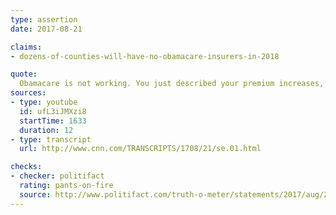 ```yaml
---
type: assertion
date: 2017-08-21

claims:
- dozens-of-counties-will-have-no-obamacare-insurers-in-2018

quote:
  Obamacare is not working. You just described your premium increases, your deductible increases. A third of the counties in Wisconsin are down to one insurer right here. We've got dozens of counties around America that have zero insurers left.
sources:
- type: youtube
  id: ufL3iJMXzi8
  startTime: 1633
  duration: 12
- type: transcript
  url: http://www.cnn.com/TRANSCRIPTS/1708/21/se.01.html

checks:
- checker: politifact
  rating: pants-on-fire
  source: http://www.politifact.com/truth-o-meter/statements/2017/aug/24/paul-ryan/ryan-way-obamacare-county-insurance-stat-cnn-town-/
---
```

